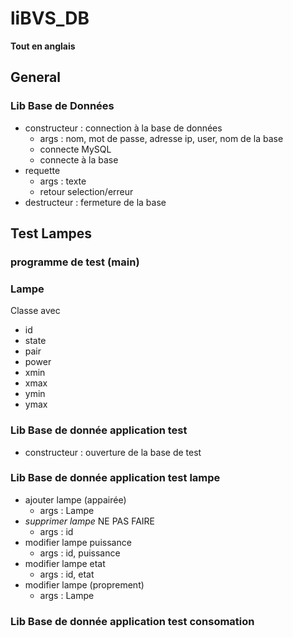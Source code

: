 # liBVS_DB

**Tout en anglais**

## General
### Lib Base de Données
* constructeur : connection à la base de données
    * args : nom, mot de passe, adresse ip, user, nom de la base
    * connecte MySQL
    * connecte à la base
* requette
    * args : texte 
    * retour selection/erreur
* destructeur : fermeture de la base

## Test Lampes
### programme de test (main)
### Lampe
Classe avec
* id
* state
* pair
* power
* xmin
* xmax
* ymin
* ymax

### Lib Base de donnée application test
* constructeur : ouverture de la base de test

### Lib Base de donnée application test lampe
* ajouter lampe (appairée)
    * args : Lampe
* *supprimer lampe* NE PAS FAIRE
    * args : id
* modifier lampe puissance
    * args : id, puissance
* modifier lampe etat
    * args : id, etat
* modifier lampe (proprement)
    * args : Lampe

### Lib Base de donnée application test consomation
